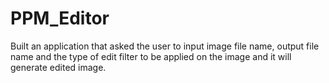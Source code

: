 # PPM_Editor
Built an application that asked the user to input image file name, output file name and the type of edit filter to be applied on the image and it will generate edited image.
